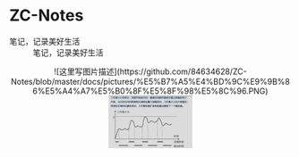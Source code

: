 # ZC-Notes
笔记，记录美好生活  
&emsp;&emsp;&emsp;笔记，记录美好生活   
<div align="center">![这里写图片描述](https://github.com/84634628/ZC-Notes/blob/master/docs/pictures/%E5%B7%A5%E4%BD%9C%E9%9B%86%E5%A4%A7%E5%B0%8F%E5%8F%98%E5%8C%96.PNG)


<div align="center"><img src="https://github.com/84634628/ZC-Notes/blob/master/docs/pictures/%E5%B7%A5%E4%BD%9C%E9%9B%86%E5%A4%A7%E5%B0%8F%E5%8F%98%E5%8C%96.PNG" width="150px">
 
   

